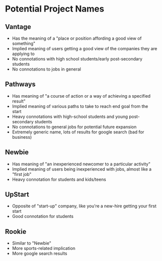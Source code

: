 # Potential Project Names

## Vantage
   - Has the meaning of a "place or position affording a good view of something"
   - Implied meaning of users getting a good view of the companies they are applying to
   - No connotations with high school students/early post-secondary students
   - No connotations to jobs in general

## Pathways
   - Has meaning of "a course of action or a way of achieving a specified result"
   - Implied meaning of various paths to take to reach end goal from the start
   - Heavy connotations with high-school students and young post-secondary students
   - No connotations to general jobs for potential future expansion
   - Extremely generic name, lots of results for google search (bad for business)

## Newbie
   - Has meaning of "an inexperienced newcomer to a particular activity"
   - Implied meaning of users being inexperienced with jobs, almost like a "first job"
   - Heavy connotation for students and kids/teens

## UpStart
   - Opposite of "start-up" company, like you're a new-hire getting your first start
   - Good connotation for students

## Rookie
   - Similar to "Newbie"
   - More sports-related implication
   - More google search results
